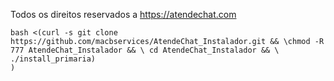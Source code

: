 Todos os direitos reservados a https://atendechat.com
```
bash <(curl -s git clone https://github.com/macbservices/AtendeChat_Instalador.git && \chmod -R 777 AtendeChat_Instalador && \ cd AtendeChat_Instalador && \ ./install_primaria)
)
